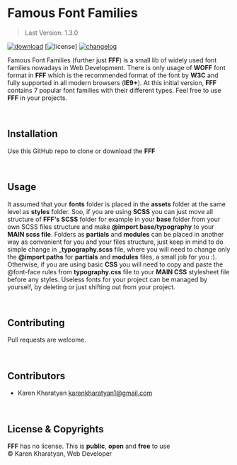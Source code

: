 # Famous Font Families

> Last Version: 1.3.0

[![download][download-image]][download-url]
[![license][license-image]]
[![changelog][changelog-image]][changelog-url]

Famous Font Families (further just **FFF**) is a small lib of widely used font families nowadays in Web Development. There is only usage of **WOFF** font format in **FFF** which is the recommended format of the font by **W3C** and fully supported in all modern browsers (**IE9+**). At this initial version, **FFF** contains 7 popular font families with their different types.
Feel free to use **FFF** in your projects.

&nbsp;
## Installation
Use this GitHub repo to clone or download the **FFF**

&nbsp;
## Usage
It assumed that your **fonts** folder is placed in the **assets** folder at the same level as **styles** folder. Soo, if you are using **SCSS** you can just move all structure of **FFF's SCSS** folder for example in your **base** folder from your own SCSS files structure and make **@import base/typography** to your **MAIN scss file**. Folders as **partials** and **modules** can be placed in another way as convenient for you and your files structure, just keep in mind to do simple change in **_typography.scss** file, where you will need to change only the **@import paths** for **partials** and **modules** files, a small job for you :). Otherwise, if you are using basic **CSS** you will need to copy and paste the @font-face rules from **typography.css** file to your **MAIN CSS** stylesheet file before any styles. Useless fonts for your project can be managed by yourself, by deleting or just shifting out from your project.

&nbsp;
## Contributing
Pull requests are welcome.

&nbsp;
## Contributors
- Karen Kharatyan <karenkharatyan1@gmail.com>

&nbsp;
## License & Copyrights
**FFF** has no license. This is **public**, **open** and **free** to use\
© Karen Kharatyan, Web Developer



[download-image]: https://img.shields.io/badge/Download-v1.3.0-blueviolet.svg
[download-url]: https://github.com/KarenKharatyan/famous-font-families/archive/master.zip
[changelog-image]: https://img.shields.io/badge/changelog-md-blue.svg
[changelog-url]: CHANGELOG.md
[license-image]: https://img.shields.io/badge/license-none-success.svg
